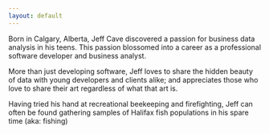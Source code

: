 ```yaml
---
layout: default
---
```


Born in Calgary, Alberta, Jeff Cave discovered a passion for business data 
analysis in his teens. This passion blossomed into a career as a professional 
software developer and business analyst. 

More than just developing software, Jeff loves to share the hidden beauty of 
data with young developers and clients alike; and appreciates those who love 
to share their art regardless of what that art is.

Having tried his hand at recreational beekeeping and firefighting, Jeff can 
often be found gathering samples of Halifax fish populations in his spare time 
(aka: fishing)


